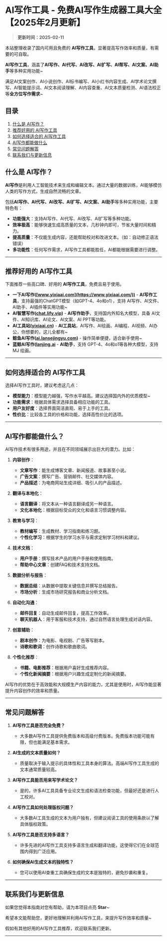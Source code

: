 # AI写作工具 - 免费AI写作生成器工具大全【2025年2月更新】

> **更新时间：2025-02-11**  

本站整理收录了国内可用且免费的 **AI写作工具**，显著提高写作效率和质量，有需要的可自取。

**AI写作工具**，涵盖了**AI写作、AI代写、AI改写、AI扩写、AI帮写、AI文案、AI助手**等多种实用功能~

满足AI文案创作、AI小说创作、AI标书编写、AI小红书内容生成、AI学术论文撰写、AI智能提示词、AI文本阅读理解、AI内容查重、AI文本质量检测、AI语法校正等**全方位写作需求**~

## 目录

1. [什么是 AI写作？](#什么是-ai写作)
2. [推荐好用的 AI写作工具](#推荐好用的-ai写作工具)
3. [如何选择适合的 AI写作工具](#如何选择适合的-ai写作工具)
4. [AI写作都能做什么](#ai写作都能做什么)
5. [常见问题解答](#常见问题解答)
6. [联系我们与更新信息](#联系我们与更新信息)

## 什么是 AI写作？

**AI写作**是利用人工智能技术来生成和编辑文本。通过大量的数据训练，AI能够模仿人类的写作方式，生成自然流畅的文章。

包括**AI写作、AI代写、AI改写、AI扩写、AI文案、AI助手**等多种实用功能，主要特色有：

- **功能强大**：支持AI写作、AI代写、AI改写、AI扩写等多种功能。
- **效率极高**：能够快速生成高质量的文本，几秒钟内即可，节省大量时间和精力。
- **提高质量**：不仅能生成内容，还能帮助校对和改进文本。（如：自动修正语法错误）
- **多功能性**：任何写作需求，AI写作工具都能胜任，AI都能根据需要进行调整。

---

## 推荐好用的 AI写作工具

下面推荐一些高口碑、好用的 **AI写作工具**，免费且易于使用。

- **一下AI写作([www.yixiaai.com](https://www.yixiaai.com/))** - **AI写作工具**，支持最强的ChatGPT模型（如GPT-4、4o和o1），支持 AI写作、AI文件、AI助手、AI插件等实用功能~
- **AI智慧写作([chat.lify.vip](https://chat.lify.vip/))** - **AI写作助手**，支持国内外知名大模型，具备 AI文件、AI知识库、AI论文、AI文案、AI PPT等功能。
- **AI工具站([yixiaai.cn](https://yixiaai.cn))** - **AI工具站**，AI写作、AI绘画、AI编程、AI视频、AI办公，你想要的，这儿全都有~ 
- **鲸鱼AI写作([ai.lansejingyu.com](https://ai.lansejingyu.com))** - 操作简单便捷，适合新手使用~
- **蓝鲸AI写作([lanjing.ai](https://lanjing.ai)** - **AI助手**，支持 GPT-4、4o和o1等各种大模型，支持 MJ 绘画。

---

## 如何选择适合的 AI写作工具

选择AI写作工具时，建议考虑这几点：

- **模型能力**：模型能力越强，写作水平越高。建议选择国内外的优质模型~
- **功能需求**：根据具体需求选择具备相应功能的工具。
- **用户友好度**：选择界面简洁直观、易于上手的工具。
- **性价比**：比较各工具的价格和功能，选择高性价比的选项。

---

## AI写作都能做什么？

AI写作技术有很多用途，并且在不同领域展示出巨大的潜力。比如：

1. **内容创作**：
   - **文章写作**：能生成博客文章、新闻报道、故事甚至小说。
   - **广告文案**：撰写广告、营销邮件、社交媒体内容。
   - **产品描述**：为电商网站生成详细、吸引人的产品描述。

2. **翻译与本地化**：
   - **语言翻译**：将文本从一种语言翻译成另一种语言。
   - **文化本地化**：根据目标受众的文化和语言习惯调整内容。

3. **教育与学习**：
   - **教材编写**：生成教材、学习指南和练习题。
   - **个性化学习**：根据学生的学习水平与需求定制学习材料和建议。

4. **技术文档**：
   - **用户手册**：撰写技术产品的用户手册和使用指南。
   - **帮助中心文章**：创建FAQ和技术支持文档。

5. **数据分析与报告**：
   - **数据总结**：从数据中提取关键信息并撰写总结报告。
   - **市场分析**：生成市场研究报告和商业分析文档。

6. **自动化沟通**：
   - **邮件回复**：自动生成邮件回复，提高工作效率。
   - **聊天机器人**：用于客服和技术支持，通过自然语言处理生成对话内容。

7. **创意辅助**：
   - **剧本创作**：为电影、电视剧、广告等写剧本。
   - **诗歌和歌词**：创作诗歌和歌曲歌词。

8. **个性化推荐**：
   - **书籍、电影推荐**：根据用户喜好生成推荐内容。
   - **个性化新闻摘要**：根据用户兴趣生成定制化的新闻摘要。

AI写作的优势在于高效能和大规模生产内容的能力，尤其是使用时，AI写作能显著提升内容创作的效率和质量。

---

## 常见问题解答

1. **AI写作工具是否完全免费？**
    - 大多数AI写作工具提供免费版本和高级付费版本。免费版本功能可能有限，但也能满足基本需求。

2. **AI生成的文本质量如何？**
    - 质量取决于输入提示的具体性和工具本身的算法。高端AI写作工具生成的文本通常质量较高。

3. **AI写作工具能否用来写学术论文？**
    - 是的，许多AI工具具备专业论文生成和语法检查功能，但最好还是进行人工校对。

4. **AI写作工具如何处理版权问题？**
    - 大多数AI工具生成的文本为用户独有，但建议阅读工具的使用条款以了解具体版权政策。

5. **AI写作工具是否支持多语言？**
    - 许多先进的AI写作工具支持多语言生成和翻译功能，这使得它们在全球范围内得到广泛应用。

6. **如何确保AI生成文本的独特性？**
    - 您可以使用AI查重工具确保生成的文本是独特的，避免抄袭和重复。

---

## 联系我们与更新信息

如果您觉得本指南对您有帮助，请为本项目点亮 **Star**~

希望本文能帮助您，更好地理解并利用AI写作工具，来提升写作效率和质量~

假如有其他好用的AI写作工具推荐，欢迎联系我们更新。

---
